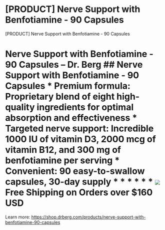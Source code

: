 # [PRODUCT] Nerve Support with Benfotiamine - 90 Capsules

[PRODUCT] Nerve Support with Benfotiamine - 90 Capsules
# Nerve Support with Benfotiamine - 90 Capsules – Dr. Berg ## Nerve Support with Benfotiamine - 90 Capsules * **Premium formula:** Proprietary blend of eight high-quality ingredients for optimal absorption and effectiveness * **Targeted nerve support:** Incredible 1000 IU of vitamin D3, 2000 mcg of vitamin B12, and 300 mg of benfotiamine per serving * **Convenient:** 90 easy-to-swallow capsules, 30-day supply * * * * * * ![](https://shop.drberg.com/cdn/shop/files/free-shipping-truck-icon.png?v=17164945451504368884)Free Shipping on Orders over $160 USD
Learn more: https://shop.drberg.com/products/nerve-support-with-benfotiamine-90-capsules
